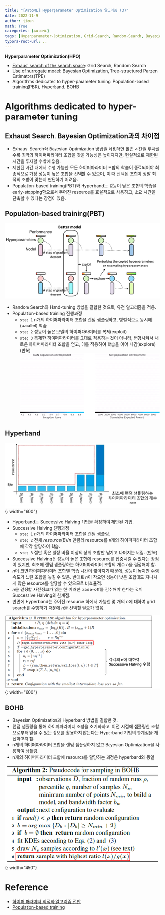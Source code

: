 ```yaml
---
title: "[AutoML] Hyperparameter Optimization 알고리즘 (3)"
date: 2022-11-9
author: jieun
math: True
categories: [AutoML]
tags: [Hyperparameter-Optimization, Grid-Search, Random-Search, Bayesian-Optimization, Population-based-training, Hyperband, BOHB]
typora-root-url: ..
---
```


**Hyperparameter Optimization(HPO)**

- [Exhaust search of the search space](https://jieun121070.github.io/posts/AutoML-Hyperparameter-Optimization-알고리즘/): Grid Search, Random Search
- [Use of surrogate model](https://jieun121070.github.io/posts/AutoML-Hyperparameter-Optimization-알고리즘-2/): Bayesian Optimization, Tree-structured Parzen Estimators(TPE)
- Algorithms dedicated to hyper-parameter tuning: Population-based training(PBR), Hyperband, BOHB



# Algorithms dedicated to hyper-parameter tuning

## Exhaust Search, Bayesian Optimization과의 차이점
- Exhaust Search와 Bayesian Optimization 방법을 이용하면 많은 시간을 투자할수록 최적의 하이퍼파라미터 조합을 찾을 가능성은 높아지지만, 현실적으로 제한된 시간을 투자할 수밖에 없음.
- 제한된 시간 내에서 수행 가능한 모든 하이퍼파라미터 조합의 학습이 종료되어야 최종적으로 가장 성능이 높은 조합을 선택할 수 있으며, 이 때 선택된 조합이 정말 최적의 조합이 맞는지 판단하기 어려움.
- Population-based training(PBT)와 Hyperband는 성능이 낮은 조합의 학습을 early-stopping함으로써 주어진 resource를 효율적으로 사용하고, 소요 시간을 단축할 수 있다는 장점이 있음.

## Population-based training(PBT) 
![](/assets/img/hpo/pbt.jpg)
- Random Search와 Hand-tuning 방법을 결합한 것으로, 유전 알고리즘을 적용.
- Population-based training 진행과정
  - `step 1` n개의 하이퍼파라미터 조합을 랜덤 샘플링하고, 병렬적으로 동시에(parallel) 학습
  - `step 2` 성능이 높은 모델의 하이퍼파라미터를 복제(exploit)
  - `step 3` 복제한 하이퍼파라미터를 그대로 적용하는 것이 아니라, 변형시켜서 새로운 하이퍼파라미터 조합을 얻고, 이를 적용하여 학습을 이어 나감(explore) (반복)
![](/assets/img/hpo/pbt.gif)

## Hyperband
![](/assets/img/hpo/hyperband.jpg){: width="600"}

- Hyperband는 Successive Halving 기법을 확장하여 제안된 기법.
- Successive Halving 진행과정
  - `step 1` $n$개의 하이퍼파라미터 조합을 랜덤 샘플링.
  - `step 2` 전체 $resource(B)/n$ 만큼의 resource를 $n$개의 하이퍼파라미터 조합에 각각 할당하여 학습.
  - `step 3` 절반 혹은 일정 비율 이상의 상위 조합만 남기고 나머지는 버림. (반복)
- Successive Halving은 성능이 높은 조합에 resource를 집중시킬 수 있다는 장점이 있지만, 최초에 랜덤 샘플링하는 하이퍼파라미터 조합의 개수 $n$을 결정해야 함.
- $n$이 크면 하이퍼파라미터 조합별 학습 시간이 짧아지기 때문에, 성능이 높지만 수렴 속도가 느린 조합을 놓칠 수 있음. 반대로 $n$이 작으면 성능이 낮은 조합에도 지나치게 많은 resource를 할당할 수 있으므로 비효율적.
- $n$을 결정할 사전정보가 없는 한 이러한 trade-off를 감수해야 한다는 것이 Successive Halving의 한계점.
- 반면에 Hyperband는 주어진 resource 하에서 가능한 몇 개의 $n$에 대하여 grid search를 수행하기 때문에 $n$을 선택할 필요가 없음.

![](/assets/img/hpo/hyperband2.jpg){: width="600"}

## BOHB
- Bayesian Optimization과 Hyperband 방법을 결합한 것.
- 랜덤 샘플링을 통해 하이퍼파라미터 조합을 초기화하고, 이전 시점에 샘플링한 조합으로부터 얻을 수 있는 정보를 활용하지 않는다는 Hyperband 기법의 한계점을 개선하고자 함.
- n개의 하이퍼파라미터 조합을 랜덤 샘플링하지 않고 Bayesian Optimization을 사용하여 샘플링.
- n개의 하이퍼파라미터 조합에 resource를 할당하는 과정은 hyperband와 동일

![](/assets/img/hpo/bohb.jpg){: width="450"}



# Reference

- [하이퍼 파라미터 최적화 알고리즘 전반](https://www.yadavsaurabh.com/hyperparameter-optimisation-at-scale/)
- [Population-based training](https://www.deepmind.com/blog/population-based-training-of-neural-networks)

